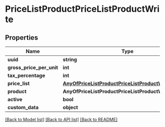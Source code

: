 # PriceListProductPriceListProductWrite

## Properties
Name | Type | Description | Notes
------------ | ------------- | ------------- | -------------
**uuid** | **string** |  | [optional] 
**gross_price_per_unit** | **int** |  | [optional] 
**tax_percentage** | **int** |  | [optional] 
**price_list** | [**AnyOfPriceListProductPriceListProductWritePriceList**](AnyOfPriceListProductPriceListProductWritePriceList.md) |  | [optional] 
**product** | **AnyOfPriceListProductPriceListProductWriteProduct** |  | [optional] 
**active** | **bool** |  | [optional] 
**custom_data** | **object** |  | [optional] 

[[Back to Model list]](../../README.md#documentation-for-models) [[Back to API list]](../../README.md#documentation-for-api-endpoints) [[Back to README]](../../README.md)

